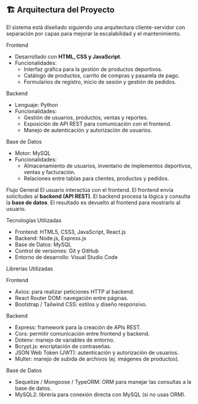 ## 🏗️ Arquitectura del Proyecto

El sistema está diseñado siguiendo una arquitectura cliente-servidor con separación por capas para mejorar la escalabilidad y el mantenimiento.

Frontend 
- Desarrollado con **HTML, CSS y JavaScript**.
- Funcionalidades:
  - Interfaz gráfica para la gestión de productos deportivos.
  - Catálogo de productos, carrito de compras y pasarela de pago.
  - Formularios de registro, inicio de sesión y gestión de pedidos.

 Backend 
- Lenguaje: Python
- Funcionalidades:
  - Gestión de usuarios, productos, ventas y reportes.
  - Exposición de API REST para comunicación con el frontend.
  - Manejo de autenticación y autorización de usuarios.

Base de Datos
- Motor: MySQL 
- Funcionalidades:
  - Almacenamiento de usuarios, inventario de implementos deportivos, ventas y facturación.
  - Relaciones entre tablas para clientes, productos y pedidos.


Flujo General
El usuario interactúa con el frontend.
El frontend envía solicitudes al **backend (API REST)**.
El backend procesa la lógica y consulta la **base de datos**.
El resultado es devuelto al frontend para mostrarlo al usuario.

Tecnologías Utilizadas

- Frontend: HTML5, CSS3, JavaScript, React.js  
- Backend: Node.js, Express.js  
- Base de Datos: MySQL  
- Control de versiones: Git y GitHub  
- Entorno de desarrollo: Visual Studio Code



Librerías Utilizadas

Frontend
- Axios: para realizar peticiones HTTP al backend.  
- React Router DOM: navegación entre páginas.  
- Bootstrap / Tailwind CSS: estilos y diseño responsivo.  

Backend
- Express: framework para la creación de APIs REST.  
- Cors: permitir comunicación entre frontend y backend.  
- Dotenv: manejo de variables de entorno.  
- Bcrypt.js: encriptación de contraseñas.  
- JSON Web Token (JWT): autenticación y autorización de usuarios.  
- Multer: manejo de subida de archivos (ej. imágenes de productos).  

 Base de Datos
- Sequelize / Mongoose / TypeORM: ORM para manejar las consultas a la base de datos.  
- MySQL2: librería para conexión directa con MySQL (si no usas ORM).  

